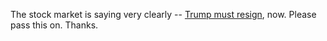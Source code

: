 The stock market is saying very clearly -- <a href="https://twitter.com/davewiner/status/1239549209235337216">Trump must resign</a>, now. Please pass this on. Thanks.
